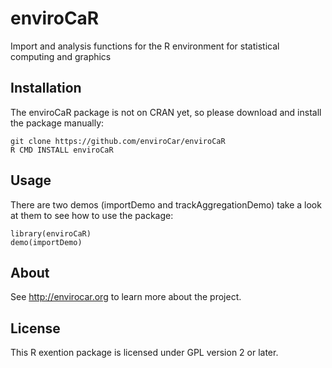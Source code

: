 # enviroCaR

Import and analysis functions for the R environment for statistical computing and graphics

## Installation

The enviroCaR package is not on CRAN yet, so please download and install the package manually:

```
git clone https://github.com/enviroCar/enviroCaR
R CMD INSTALL enviroCaR
```


## Usage

There are two demos (importDemo and trackAggregationDemo) 
take a look at them to see how to use the package:

```
library(enviroCaR)
demo(importDemo) 
```

## About

See http://envirocar.org to learn more about the project.

## License

This R exention package is licensed under GPL version 2 or later.
